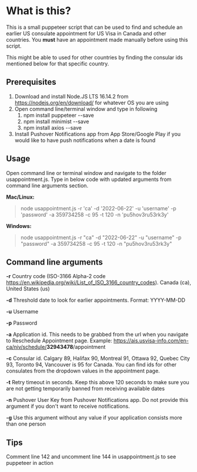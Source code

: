 # What is this?

This is a small puppeteer script that can be used to find and schedule an earlier US consulate appointment for US Visa in Canada and other countries. You **must** have an appointment made manually before using this script.

This might be able to used for other countries by finding the consular ids mentioned below for that specific country.

## Prerequisites

1. Download and install Node.JS LTS 16.14.2 from <https://nodejs.org/en/download/> for whatever OS you are using
2. Open command line/terminal window and type in following
   1. npm install puppeteer --save
   2. npm install minimist --save
   3. npm install axios --save
3. Install Pushover Notifications app from App Store/Google Play if you would like to have push notifications when a date is found

## Usage

Open command line or terminal window and navigate to the folder usappointment.js. Type in below code with updated arguments from command line arguments section.

**Mac/Linux:**

> node usappointment.js -r 'ca' -d '2022-06-22' -u 'username' -p 'password' -a 359734258 -c 95 -t 120 -n 'pu5hov3ru53rk3y'

**Windows:**

> node usappointment.js -r "ca" -d "2022-06-22" -u "username" -p "password" -a 359734258 -c 95 -t 120 -n "pu5hov3ru53rk3y"

## Command line arguments

**-r** Country code (ISO-3166 Alpha-2 code <https://en.wikipedia.org/wiki/List_of_ISO_3166_country_codes>). Canada (ca), United States (us)

**-d** Threshold date to look for earlier appointments. Format: YYYY-MM-DD

**-u** Username

**-p** Password

**-a** Application id. This needs to be grabbed from the url when you navigate to Reschedule Appointment page. Example: <https://ais.usvisa-info.com/en-ca/niv/schedule/>**32943478**/appointment

**-c** Consular id. Calgary 89, Halifax 90, Montreal 91, Ottawa 92, Quebec City 93, Toronto 94, Vancouver is 95 for Canada. You can find ids for other consulates from the dropdown values in the appointment page.

**-t** Retry timeout in seconds. Keep this above 120 seconds to make sure you are not getting temporarily banned from receiving available dates

**-n** Pushover User Key from Pushover Notifications app. Do not provide this argument if you don't want to receive notifications.

**-g** Use this argument without any value if your application consists more than one person

## Tips

Comment line 142 and uncomment line 144 in usappointment.js to see puppeteer in action
